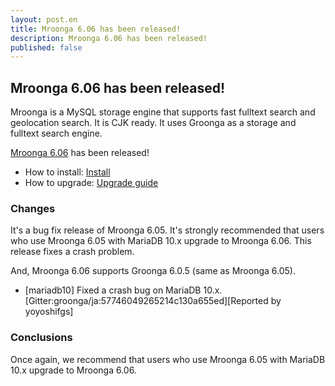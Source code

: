 ```yaml
---
layout: post.en
title: Mroonga 6.06 has been released!
description: Mroonga 6.06 has been released!
published: false
---
```


## Mroonga 6.06 has been released!

Mroonga is a MySQL storage engine that supports fast fulltext search
and geolocation search. It is CJK ready. It uses Groonga as a storage
and fulltext search engine.

[Mroonga 6.06](/docs/news.html#release-6-06) has been released!

* How to install: [Install](/docs/install.html)
* How to upgrade: [Upgrade guide](/docs/upgrade.html)

### Changes

It's a bug fix release of Mroonga 6.05. It's strongly recommended that users who use Mroonga 6.05 with MariaDB 10.x upgrade to Mroonga 6.06. This release fixes a crash problem.

And, Mroonga 6.06 supports Groonga 6.0.5 (same as Mroonga 6.05).

* [mariadb10] Fixed a crash bug on MariaDB 10.x.
  [Gitter:groonga/ja:57746049265214c130a655ed][Reported by yoyoshifgs]

### Conclusions

Once again, we recommend that users who use Mroonga 6.05 with MariaDB 10.x upgrade to Mroonga 6.06.

